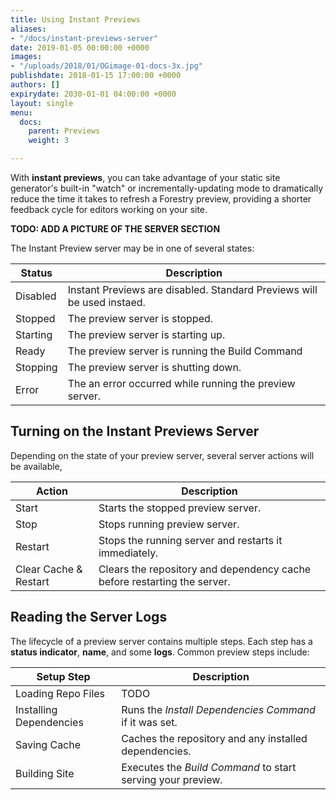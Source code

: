 ```yaml
---
title: Using Instant Previews
aliases:
- "/docs/instant-previews-server"
date: 2019-01-05 00:00:00 +0000
images:
- "/uploads/2018/01/OGimage-01-docs-3x.jpg"
publishdate: 2018-01-15 17:00:00 +0000
authors: []
expirydate: 2030-01-01 04:00:00 +0000
layout: single
menu:
  docs:
    parent: Previews
    weight: 3

---
```

With **instant previews**, you can take advantage of your static site generator's built-in "watch" or incrementally-updating mode to dramatically reduce the time it takes to refresh a Forestry preview, providing a shorter feedback cycle for editors working on your site.

**TODO: ADD A PICTURE OF THE SERVER SECTION**

The Instant Preview server may be in one of several states:

| Status | Description |
|---|---|
| Disabled | Instant Previews are disabled. Standard Previews will be used instaed. |
| Stopped| The preview server is stopped. |
| Starting| The preview server is starting up. |
| Ready| The preview server is running the Build Command|
| Stopping| The preview server is shutting down.|
| Error| The an error occurred while running the preview server. |

## Turning on the Instant Previews Server
Depending on the state of your preview server, several server actions will be available,

| Action | Description |
|---|---|
| Start |  Starts the stopped preview server. |
| Stop |  Stops running preview server. |
| Restart |  Stops the running server and restarts it immediately. |
| Clear Cache  & Restart |  Clears the repository and dependency cache before restarting the server. |

## Reading the Server Logs

The lifecycle of a preview server contains multiple steps. Each step has a **status indicator**, **name**, and some **logs**. Common preview steps include:

| Setup Step | Description |
|---|---|
| Loading Repo Files |  TODO |
| Installing Dependencies |  Runs the  _Install Dependencies Command_ if it was set. |
| Saving Cache |  Caches the repository and any installed dependencies.  |
| Building Site |  Executes the _Build Command_ to start serving your preview. |